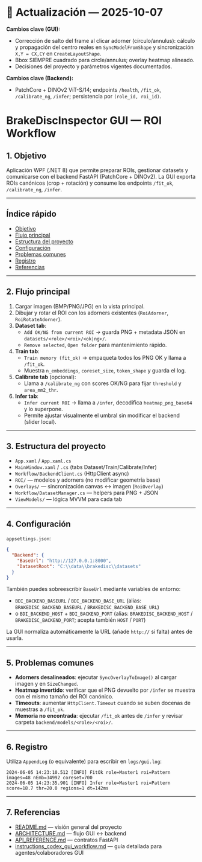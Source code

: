 
# 📌 Actualización — 2025-10-07

**Cambios clave (GUI):**
- Corrección de salto del frame al clicar adorner (círculo/annulus): cálculo y propagación del centro reales en `SyncModelFromShape` y sincronización `X,Y = CX,CY` en `CreateLayoutShape`.
- Bbox SIEMPRE cuadrado para circle/annulus; overlay heatmap alineado.
- Decisiones del proyecto y parámetros vigentes documentados.

**Cambios clave (Backend):**
- PatchCore + DINOv2 ViT-S/14; endpoints `/health`, `/fit_ok`, `/calibrate_ng`, `/infer`; persistencia por `(role_id, roi_id)`.

# BrakeDiscInspector GUI — ROI Workflow

## 1. Objetivo

Aplicación WPF (.NET 8) que permite preparar ROIs, gestionar datasets y comunicarse con el backend FastAPI (PatchCore + DINOv2). La GUI exporta ROIs canónicos (crop + rotación) y consume los endpoints `/fit_ok`, `/calibrate_ng`, `/infer`.

---

## Índice rápido

- [Objetivo](#1-objetivo)
- [Flujo principal](#2-flujo-principal)
- [Estructura del proyecto](#3-estructura-del-proyecto)
- [Configuración](#4-configuración)
- [Problemas comunes](#5-problemas-comunes)
- [Registro](#6-registro)
- [Referencias](#7-referencias)

---

## 2. Flujo principal

1. Cargar imagen (BMP/PNG/JPG) en la vista principal.
2. Dibujar y rotar el ROI con los adorners existentes (`RoiAdorner`, `RoiRotateAdorner`).
3. **Dataset tab**:
   - `Add OK/NG from current ROI` → guarda PNG + metadata JSON en `datasets/<role>/<roi>/<ok|ng>/`.
   - `Remove selected`, `Open folder` para mantenimiento rápido.
4. **Train tab**:
   - `Train memory (fit_ok)` → empaqueta todos los PNG OK y llama a `/fit_ok`.
   - Muestra `n_embeddings`, `coreset_size`, `token_shape` y guarda el log.
5. **Calibrate tab** (opcional):
   - Llama a `/calibrate_ng` con scores OK/NG para fijar `threshold` y `area_mm2_thr`.
6. **Infer tab**:
   - `Infer current ROI` → llama a `/infer`, decodifica `heatmap_png_base64` y lo superpone.
   - Permite ajustar visualmente el umbral sin modificar el backend (slider local).

---

## 3. Estructura del proyecto

- `App.xaml` / `App.xaml.cs`
- `MainWindow.xaml` / `.cs` (tabs Dataset/Train/Calibrate/Infer)
- `Workflow/BackendClient.cs` (HttpClient async)
- `ROI/` — modelos y adorners (no modificar geometría base)
- `Overlays/` — sincronización canvas ↔ imagen (`RoiOverlay`)
- `Workflow/DatasetManager.cs` — helpers para PNG + JSON
- `ViewModels/` — lógica MVVM para cada tab

---

## 4. Configuración

`appsettings.json`:
```json
{
  "Backend": {
    "BaseUrl": "http://127.0.0.1:8000",
    "DatasetRoot": "C:\\data\\brakedisc\\datasets"
  }
}
```

También puedes sobreescribir `BaseUrl` mediante variables de entorno:

- `BDI_BACKEND_BASEURL` / `BDI_BACKEND_BASE_URL` (alias: `BRAKEDISC_BACKEND_BASEURL` / `BRAKEDISC_BACKEND_BASE_URL`)
- o `BDI_BACKEND_HOST` + `BDI_BACKEND_PORT` (alias: `BRAKEDISC_BACKEND_HOST` / `BRAKEDISC_BACKEND_PORT`; acepta también `HOST` / `PORT`)

La GUI normaliza automáticamente la URL (añade `http://` si falta) antes de usarla.

---

## 5. Problemas comunes

- **Adorners desalineados**: ejecutar `SyncOverlayToImage()` al cargar imagen y en `SizeChanged`.
- **Heatmap invertido**: verificar que el PNG devuelto por `/infer` se muestra con el mismo tamaño del ROI canónico.
- **Timeouts**: aumentar `HttpClient.Timeout` cuando se suben docenas de muestras a `/fit_ok`.
- **Memoria no encontrada**: ejecutar `/fit_ok` antes de `/infer` y revisar carpeta `backend/models/<role>/<roi>/`.

---

## 6. Registro

Utiliza `AppendLog` (o equivalente) para escribir en `logs/gui.log`:
```
2024-06-05 14:23:10.512 [INFO] FitOk role=Master1 roi=Pattern images=48 nEmb=34992 coreset=700
2024-06-05 14:23:35.901 [INFO] Infer role=Master1 roi=Pattern score=18.7 thr=20.0 regions=1 dt=142ms
```

---

## 7. Referencias

- [README.md](../../README.md) — visión general del proyecto
- [ARCHITECTURE.md](../../ARCHITECTURE.md) — flujo GUI ↔ backend
- [API_REFERENCE.md](../../API_REFERENCE.md) — contratos FastAPI
- [instructions_codex_gui_workflow.md](../../instructions_codex_gui_workflow.md) — guía detallada para agentes/colaboradores GUI
